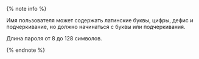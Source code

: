 {% note info %}

Имя пользователя может содержать латинские буквы, цифры, дефис и подчеркивание, но должно начинаться с буквы или подчеркивания.

Длина пароля от 8 до 128 символов.

{% endnote %}